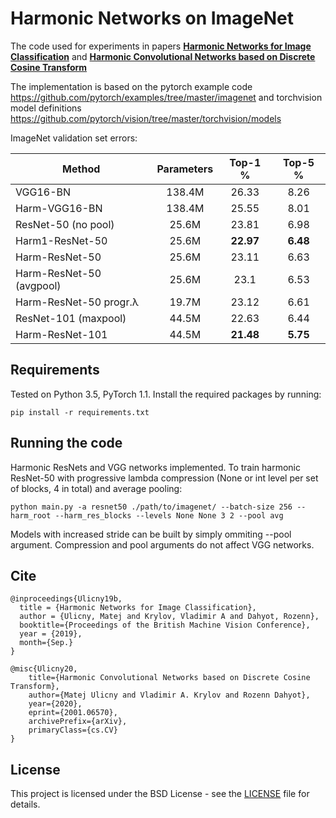 # Harmonic Networks on ImageNet

The code used for experiments in papers [**Harmonic Networks for Image Classification**](https://bmvc2019.org/wp-content/uploads/papers/0628-paper.pdf) and [**Harmonic Convolutional Networks based on Discrete Cosine Transform**](https://arxiv.org/abs/2001.06570)

The implementation is based on the pytorch example code https://github.com/pytorch/examples/tree/master/imagenet and torchvision model definitions https://github.com/pytorch/vision/tree/master/torchvision/models

ImageNet validation set errors:

| Method | Parameters | Top-1 % | Top-5 % |
| ------ | :--------: | :-----: | :-----: |
| VGG16-BN | 138.4M | 26.33 | 8.26 |
| Harm-VGG16-BN | 138.4M | 25.55 | 8.01 |
| ResNet-50 (no pool) | 25.6M | 23.81 | 6.98 |
| Harm1-ResNet-50 | 25.6M | **22.97** | **6.48** |
| Harm-ResNet-50 | 25.6M | 23.11 | 6.63 |
| Harm-ResNet-50 (avgpool) | 25.6M | 23.1 | 6.53 |
| Harm-ResNet-50 progr.&lambda; | 19.7M | 23.12 | 6.61 | 
| ResNet-101 (maxpool) | 44.5M | 22.63 | 6.44 |
| Harm-ResNet-101 | 44.5M | **21.48** | **5.75** |

## Requirements

Tested on Python 3.5, PyTorch 1.1.
Install the required packages by running:

```
pip install -r requirements.txt
```

## Running the code

Harmonic ResNets and VGG networks implemented.
To train harmonic ResNet-50 with progressive lambda compression (None or int level per set of blocks, 4 in total) and average pooling:

```
python main.py -a resnet50 ./path/to/imagenet/ --batch-size 256 --harm_root --harm_res_blocks --levels None None 3 2 --pool avg
```

Models with increased stride can be built by simply ommiting --pool argument. Compression and pool arguments do not affect VGG networks.

## Cite

```
@inproceedings{Ulicny19b,
  title = {Harmonic Networks for Image Classification},
  author = {Ulicny, Matej and Krylov, Vladimir A and Dahyot, Rozenn},
  booktitle={Proceedings of the British Machine Vision Conference},
  year = {2019},
  month={Sep.}
}
```
```
@misc{Ulicny20,
    title={Harmonic Convolutional Networks based on Discrete Cosine Transform},
    author={Matej Ulicny and Vladimir A. Krylov and Rozenn Dahyot},
    year={2020},
    eprint={2001.06570},
    archivePrefix={arXiv},
    primaryClass={cs.CV}
}
```

## License

This project is licensed under the BSD License - see the [LICENSE](LICENSE) file for details.
